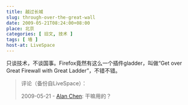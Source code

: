```yaml
---
title: 越过长城
slug: through-over-the-great-wall
date: 2009-05-21T08:24:00+08:00
place: 北京
categories: [ 旧文, 技术 ]
tags: [ 墙 ]
host-at: LiveSpace
---
```

只谈技术，不谈国事。Firefox竟然有这么一个插件gladder，叫做“Get over Great Firewall with Great Ladder”，不错不错。

> 评论（备份自LiveSpace）：
> 
> 2009-05-21 - [Alan Chen](http://cid-bc50ca5b7024dc31.profile.live.com/): 干嘛用的？
